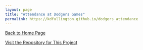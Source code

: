 ```yaml
---
layout: page
title: "Attendance at Dodgers Games"
permalink: https://kdfullington.github.io/dodgers_attendance
---
```

[Back to Home Page](https://kdfullington.github.io/kdfullington_portfolio/)

[Visit the Repository for This Project](https://github.com/kdfullington/kdfullington-portfolio/tree/main/dodgers_games_attendance)